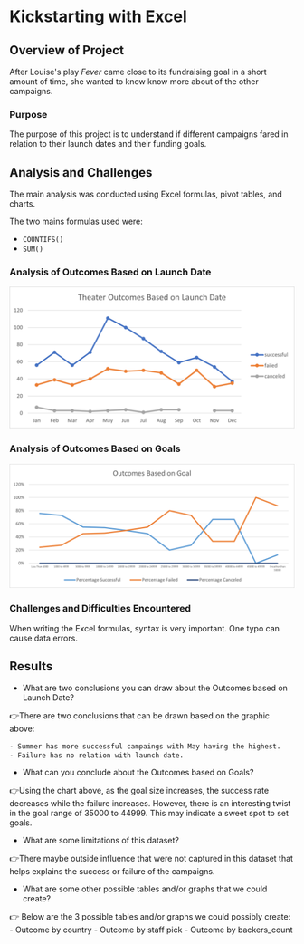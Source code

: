 # Kickstarting with Excel 

## Overview of Project

After Louise's play *Fever* came close to its fundraising goal in a short amount of time, she wanted to know know more about of the other campaigns.

### Purpose

The purpose of this project is to understand if different campaigns fared in relation to their launch dates and their funding goals.

## Analysis and Challenges

The main analysis was conducted using Excel formulas, pivot tables, and charts. 

The two mains formulas used were:
- `COUNTIFS()`
- `SUM()`

### Analysis of Outcomes Based on Launch Date
![](Theater_Outcomes_vs_Launch.png)

### Analysis of Outcomes Based on Goals
![](Outcomes_vs_Goals.png)

### Challenges and Difficulties Encountered

When writing the Excel formulas, syntax is very important. One typo can cause data errors. 

## Results

- What are two conclusions you can draw about the Outcomes based on Launch Date?

:point_right:There are two conclusions that can be drawn based on the graphic above:

    - Summer has more successful campaings with May having the highest.
    - Failure has no relation with launch date. 

- What can you conclude about the Outcomes based on Goals?

:point_right:Using the chart above, as the goal size increases, the success rate decreases while the failure increases. However, there is an interesting twist in the goal range of 35000 to  44999. This may indicate a sweet spot to set goals. 

- What are some limitations of this dataset?

:point_right:There maybe outside influence that were not captured in this dataset that helps explains the success or failure of the campaigns.

- What are some other possible tables and/or graphs that we could create?

:point_right: Below are the 3 possible tables and/or graphs we could possibly create:
    - Outcome by country
    - Outcome by staff pick 
    - Outcome by backers_count

